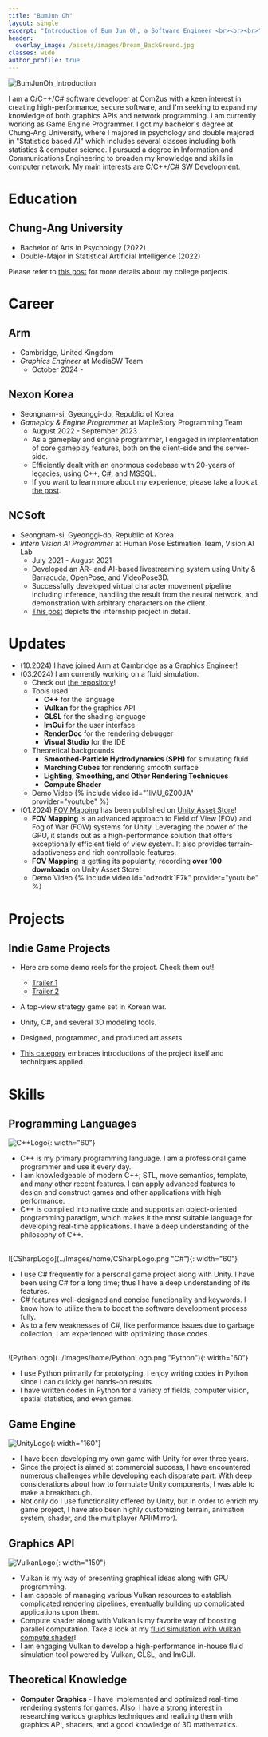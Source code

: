 ```yaml
---
title: "BumJun Oh"
layout: single
excerpt: "Introduction of Bum Jun Oh, a Software Engineer <br><br><br>"
header:
  overlay_image: /assets/images/Dream_BackGround.jpg
classes: wide
author_profile: true
---
```


![BumJunOh_Introduction](/Images/home/BumJunIntro_Small.png)

I am a C/C++/C# software developer at Com2us with a keen interest in creating high-performance, secure software, and I'm seeking to expand my knowledge of both graphics APIs and network programming. I am currently working as Game Engine Programmer. I got my bachelor's degree at Chung-Ang University, where I majored in psychology and double majored in "Statistics based AI" which includes several classes including both statistics & computer science. I pursued a degree in Information and Communications Engineering to broaden my knowledge and skills in computer network. My main interests are C/C++/C# SW Development.


# Education

## Chung-Ang University

* Bachelor of Arts in Psychology (2022)
* Double-Major in Statistical Artificial Intelligence (2022)

Please refer to [this post](/professionalprojects/CollegeProjects) for more details about my college projects.

# Career

## **Arm**

* Cambridge, United Kingdom
* *Graphics Engineer* at MediaSW Team
  * October 2024 -

## **Nexon Korea**
* Seongnam-si, Gyeonggi-do, Republic of Korea
* *Gameplay & Engine Programmer* at MapleStory Programming Team
  * August 2022 - September 2023
  * As a gameplay and engine programmer, I engaged in implementation of core gameplay features, both on the client-side and the server-side.
  * Efficiently dealt with an enormous codebase with 20-years of legacies, using C++, C#, and MSSQL.
  * If you want to learn more about my experience, please take a look at [the post](/professionalprojects/NexonKorea/).

## **NCSoft**
* Seongnam-si, Gyeonggi-do, Republic of Korea
* *Intern Vision AI Programmer* at Human Pose Estimation Team, Vision AI Lab
  * July 2021 - August 2021
  * Developed an AR- and AI-based livestreaming system using Unity & Barracuda, OpenPose, and VideoPose3D.
  * Successfully developed virtual character movement pipeline including inference, handling the result from the neural network, and demonstration with arbitrary characters on the client.
  * [This post](/professionalprojects/Internship/) depicts the internship project in detail.


# Updates

- (10.2024) I have joined Arm at Cambridge as a Graphics Engineer!
- (03.2024) I am currently working on a fluid simulation.
  - Check out [the repository](https://github.com/StupaSoft/FluidSimulation)!
  - Tools used
    - **C++** for the language
    - **Vulkan** for the graphics API
    - **GLSL** for the shading language
    - **ImGui** for the user interface
    - **RenderDoc** for the rendering debugger
    - **Visual Studio** for the IDE
  - Theoretical backgrounds
    - **Smoothed-Particle Hydrodynamics (SPH)** for simulating fluid
    - **Marching Cubes** for rendering smooth surface
    - **Lighting, Smoothing, and Other Rendering Techniques**
    - **Compute Shader**
  - Demo Video
    {% include video id="1lMU_6Z00JA" provider="youtube" %}
- (01.2024) [FOV Mapping](/personalprojects/FOVMapping1) has been published on [Unity Asset Store](https://assetstore.unity.com/packages/tools/particles-effects/fog-of-war-field-of-view-269976)!
  - **FOV Mapping** is an advanced approach to Field of View (FOV) and Fog of War (FOW) systems for Unity. Leveraging the power of the GPU, it stands out as a high-performance solution that offers exceptionally efficient field of view system. It also provides terrain-adaptiveness and rich controllable features.
  - **FOV Mapping** is getting its popularity, recording **over 100 downloads** on Unity Asset Store!
  - Demo Video
    {% include video id="odzodrk1F7k" provider="youtube" %}



# Projects

## Indie Game Projects
* Here are some demo reels for the project. Check them out!
  * [Trailer 1](https://www.youtube.com/watch?v=zgcS1foEgOA)
  * [Trailer 2](https://www.youtube.com/watch?v=b9b-6MzOAi0)

* A top-view strategy game set in Korean war.
* Unity, C#, and several 3D modeling tools.
* Designed, programmed, and produced art assets.
* [This category](/personalprojects/) embraces introductions of the project itself and techniques applied.

# Skills
## Programming Languages    
![C++Logo](../Images/home/C++Logo.png "C++"){: width="60"}  
* C++ is my primary programming language. I am a professional game programmer and use it every day.
* I am knowledgeable of modern C++; STL, move semantics, template, and many other recent features. I can apply advanced features to design and construct games and other applications with high performance.
* C++ is compiled into native code and supports an object-oriented programming paradigm, which makes it the most suitable language for developing real-time applications. I have a deep understanding of the philosophy of C++.

<br />
![CSharpLogo](../Images/home/CSharpLogo.png "C#"){: width="60"}  

* I use C# frequently for a personal game project along with Unity. I have been using C# for a long time; thus I have a deep understanding of its features.
* C# features well-designed and concise functionality and keywords. I know how to utilize them to boost the software development process fully.  
* As to a few weaknesses of C#, like performance issues due to garbage collection, I am experienced with optimizing those codes.

<br />
![PythonLogo](../Images/home/PythonLogo.png "Python"){: width="60"}

* I use Python primarily for prototyping. I enjoy writing codes in Python since I can quickly get hands-on results.
* I have written codes in Python for a variety of fields; computer vision, spatial statistics, and even games.

## Game Engine
![UnityLogo](../Images/home/UnityLogo.png "Unity"){: width="160"}
* I have been developing my own game with Unity for over three years. 
* Since the project is aimed at commercial success, I have encountered numerous challenges while developing each disparate part. With deep considerations about how to formulate Unity components, I was able to make a breakthrough.
* Not only do I use functionality offered by Unity, but in order to enrich my game project, I have also been highly customizing terrain, animation system, shader, and the multiplayer API(Mirror).

## Graphics API
![VulkanLogo](../Images/home/VulkanLogo.png "Vulkan"){: width="150"}
* Vulkan is my way of presenting graphical ideas along with GPU programming.
* I am capable of managing various Vulkan resources to establish complicated rendering pipelines, eventually building up complicated applications upon them.
* Compute shader along with Vulkan is my favorite way of boosting parallel computation. Take a look at my [fluid simulation with Vulkan compute shader](https://youtu.be/SPOenCZRLrk)!
* I am engaging Vulkan to develop a high-performance in-house fluid simulation tool powered by Vulkan, GLSL, and ImGUI.

## Theoretical Knowledge
* **Computer Graphics** - I have implemented and optimized real-time rendering systems for games. Also, I have a strong interest in researching various graphics techniques and realizing them with graphics API, shaders, and a good knowledge of 3D mathematics.
